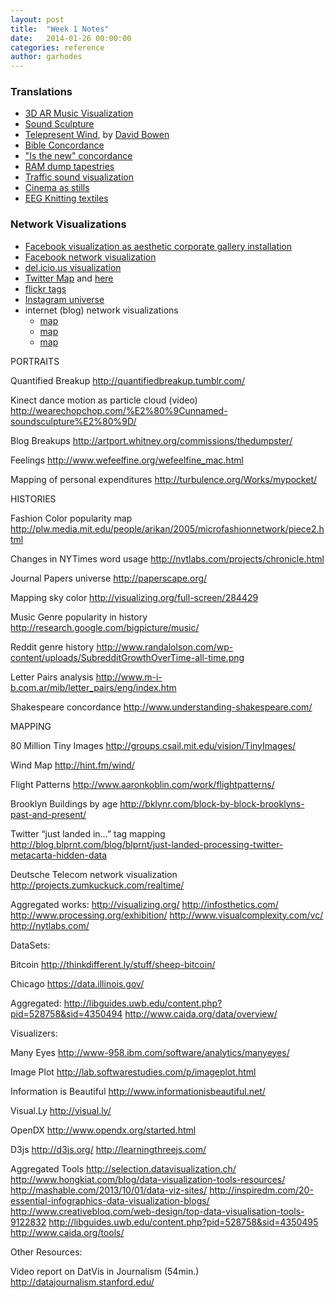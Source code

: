 ```yaml
---
layout: post
title:  "Week 1 Notes"
date:   2014-01-26 00:00:00
categories: reference
author: garhodes
---
```



### Translations

- [3D AR Music Visualization](http://forum.openframeworks.cc/t/augmented-sound-sculpture/13886)
- [Sound Sculpture](http://www.transphormetic.com/index.htm)
- [Telepresent Wind](http://www.dwbowen.com/telewind.html), by [David Bowen](http://www.dwbowen.com)
- [Bible Concordance](http://chrisharrison.net/projects/bibleviz/BibleVizArc7.png)
- ["Is the new" concordance](http://thediagram.com/6_3/leisurearts.html)
- [RAM dump tapestries](http://phillipstearns.wordpress.com/fragmented-memory/)
- [Traffic sound visualization](http://markmckeague.com/work/city-symphonies/)
- [Cinema as stills](http://www.processing.org/exhibition/works/redux/index.html)
- [EEG Knitting textiles](http://www.knitic.com/neuro/)

### Network Visualizations

- [Facebook visualization as aesthetic corporate gallery installation](http://www.onformative.com/work/4010-facebook-tree/)
- [Facebook network visualization](http://www.yasiv.com/facebook)
- [del.icio.us visualization](http://kunalanand.com/delicious/)
- [Twitter Map](http://onemilliontweetmap.com/) and [here](http://mashable.com/2010/08/06/twitter-mapping-tools/)
- [flickr tags](http://www.taggalaxy.de/)
- [Instagram universe](http://phototrails.net/exhibition/)
- internet (blog) network visualizations
    - [map](http://datamining.typepad.com/gallery/blog-map-gallery.html)
    - [map](http://www2.technologyreview.com/player/07/06/19Rowe/1.aspx)
    - [map](http://internet-map.net/#3-133.7047237286027-114.06984334946307)




PORTRAITS

Quantified Breakup
http://quantifiedbreakup.tumblr.com/

Kinect dance motion as particle cloud (video)
http://wearechopchop.com/%E2%80%9Cunnamed-soundsculpture%E2%80%9D/

Blog Breakups
http://artport.whitney.org/commissions/thedumpster/

Feelings
http://www.wefeelfine.org/wefeelfine_mac.html

Mapping of personal expenditures
http://turbulence.org/Works/mypocket/




HISTORIES

Fashion Color popularity map
http://plw.media.mit.edu/people/arikan/2005/microfashionnetwork/piece2.html

Changes in NYTimes word usage
http://nytlabs.com/projects/chronicle.html

Journal Papers universe
http://paperscape.org/

Mapping sky color
http://visualizing.org/full-screen/284429

Music Genre popularity in history
http://research.google.com/bigpicture/music/

Reddit genre history
http://www.randalolson.com/wp-content/uploads/SubredditGrowthOverTime-all-time.png

Letter Pairs analysis
http://www.m-i-b.com.ar/mib/letter_pairs/eng/index.htm

Shakespeare concordance
http://www.understanding-shakespeare.com/




MAPPING


80 Million Tiny Images
http://groups.csail.mit.edu/vision/TinyImages/

Wind Map
http://hint.fm/wind/


Flight Patterns
http://www.aaronkoblin.com/work/flightpatterns/

Brooklyn Buildings by age
http://bklynr.com/block-by-block-brooklyns-past-and-present/

Twitter “just landed in…” tag mapping
http://blog.blprnt.com/blog/blprnt/just-landed-processing-twitter-metacarta-hidden-data

Deutsche Telecom network visualization
http://projects.zumkuckuck.com/realtime/

Aggregated works:
http://visualizing.org/
http://infosthetics.com/
http://www.processing.org/exhibition/
http://www.visualcomplexity.com/vc/
http://nytlabs.com/

DataSets:

Bitcoin
http://thinkdifferent.ly/stuff/sheep-bitcoin/

Chicago
https://data.illinois.gov/

Aggregated:
http://libguides.uwb.edu/content.php?pid=528758&sid=4350494
http://www.caida.org/data/overview/

Visualizers:

Many Eyes
http://www-958.ibm.com/software/analytics/manyeyes/

Image Plot
http://lab.softwarestudies.com/p/imageplot.html

Information is Beautiful
http://www.informationisbeautiful.net/

Visual.Ly
http://visual.ly/

OpenDX
http://www.opendx.org/started.html

D3js
http://d3js.org/
http://learningthreejs.com/

Aggregated Tools
http://selection.datavisualization.ch/
http://www.hongkiat.com/blog/data-visualization-tools-resources/
http://mashable.com/2013/10/01/data-viz-sites/
http://inspiredm.com/20-essential-infographics-data-visualization-blogs/
http://www.creativebloq.com/web-design/top-data-visualisation-tools-9122832
http://libguides.uwb.edu/content.php?pid=528758&sid=4350495
http://www.caida.org/tools/

Other Resources:

Video report on DatVis in Journalism (54min.)
http://datajournalism.stanford.edu/
